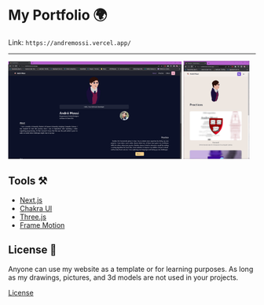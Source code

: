 # My Portfolio 🌍

Link: `https://andremossi.vercel.app/`

<hr>
    <img src="WebPic_1.png" width="70%" />
    <img src="WebPic_2.png" width="26.7%"/>
</hr>

## Tools ⚒️

- [Next.js]()
- [Chakra UI]()
- [Three.js]()
- [Frame Motion]()

## License 🪪

Anyone can use my website as a template or for learning purposes. As long
as my drawings, pictures, and 3d models are not used in your projects.

[License](https://github.com/AndreM222/AndreMossi-Portfolio/blob/master/License)
